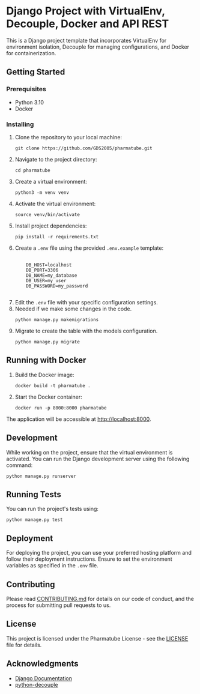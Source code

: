 <h1>Django Project with VirtualEnv, Decouple, Docker and API REST</h1>

<p>This is a Django project template that incorporates VirtualEnv for environment isolation, Decouple for managing configurations, and Docker for containerization.</p>

<h2>Getting Started</h2>

<h3>Prerequisites</h3>
<ul>
    <li>Python 3.10</li>
    <li>Docker</li>
</ul>

<h3>Installing</h3>
<ol>
<li>Clone the repository to your local machine:</li>
<pre><code>git clone https://github.com/GDS2005/pharmatube.git</code></pre>

<li>Navigate to the project directory:</li>
<pre><code>cd pharmatube</code></pre>

<li>Create a virtual environment:</li>
<pre><code>python3 -m venv venv</code></pre>

<li>Activate the virtual environment:</li>
<pre><code>source venv/bin/activate   <!-- On Windows, use `venv\Scripts\activate` --></code></pre>

<li>Install project dependencies:</li>
<pre><code>pip install -r requirements.txt</code></pre>

<li>Create a <code>.env</code> file using the provided <code>.env.example</code> template:</li>
<pre>
    <code>
    DB_HOST=localhost
    DB_PORT=3306
    DB_NAME=my_database
    DB_USER=my_user
    DB_PASSWORD=my_password
    </code>
</pre>

<li>Edit the <code>.env</code> file with your specific configuration settings.</li>

<li>Needed if we make some changes in the code.</li>
<pre><code>python manage.py makemigrations</code></pre>

<li>Migrate to create the table with the models configuration.</li>
<pre><code>python manage.py migrate</code></pre>

</ol>

<h2>Running with Docker</h2>
<ol>
<li>Build the Docker image:</li>
<pre><code>docker build -t pharmatube .</code></pre>

<li>Start the Docker container:</li>
<pre><code>docker run -p 8000:8000 pharmatube</code></pre>
</ol>

<p>The application will be accessible at <a href="http://localhost:8000">http://localhost:8000</a>.</p>

<h2>Development</h2>
<p>While working on the project, ensure that the virtual environment is activated. You can run the Django development server using the following command:</p>
<pre><code>python manage.py runserver</code></pre>

<h2>Running Tests</h2>
<p>You can run the project's tests using:</p>
<pre><code>python manage.py test</code></pre>

<h2>Deployment</h2>
<p>For deploying the project, you can use your preferred hosting platform and follow their deployment instructions. Ensure to set the environment variables as specified in the <code>.env</code> file.</p>

<h2>Contributing</h2>
<p>Please read <a href="CONTRIBUTING.md">CONTRIBUTING.md</a> for details on our code of conduct, and the process for submitting pull requests to us.</p>

<h2>License</h2>
<p>This project is licensed under the Pharmatube License - see the <a href="LICENSE">LICENSE</a> file for details.</p>

<h2>Acknowledgments</h2>
<ul>
    <li><a href="https://docs.djangoproject.com/">Django Documentation</a></li>
    <li><a href="https://github.com/henriquebastos/python-decouple">python-decouple</a></li>
</ul>